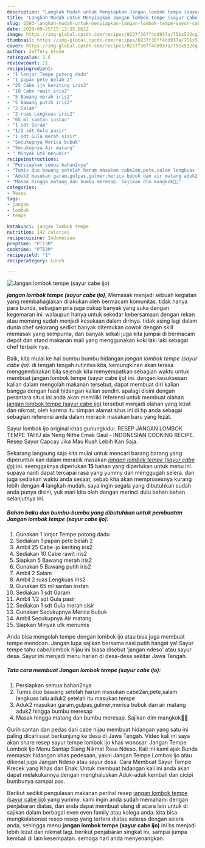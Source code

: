 ```yaml
---
description: "Langkah Mudah untuk Menyiapkan Jangan lombok tempe (sayur cabe ijo) yang enak"
title: "Langkah Mudah untuk Menyiapkan Jangan lombok tempe (sayur cabe ijo) yang enak"
slug: 2593-langkah-mudah-untuk-menyiapkan-jangan-lombok-tempe-sayur-cabe-ijo-yang-enak
date: 2020-09-25T15:13:35.061Z
image: https://img-global.cpcdn.com/recipes/0237f36ff4dd937a/751x532cq70/jangan-lombok-tempe-sayur-cabe-ijo-foto-resep-utama.jpg
thumbnail: https://img-global.cpcdn.com/recipes/0237f36ff4dd937a/751x532cq70/jangan-lombok-tempe-sayur-cabe-ijo-foto-resep-utama.jpg
cover: https://img-global.cpcdn.com/recipes/0237f36ff4dd937a/751x532cq70/jangan-lombok-tempe-sayur-cabe-ijo-foto-resep-utama.jpg
author: Jeffery Stone
ratingvalue: 3.6
reviewcount: 11
recipeingredient:
- "1 lonjor Tempe potong dadu"
- "1 papan pete belah 2"
- "25 Cabe ijo keriting iris2"
- "10 Cabe rawit iris2"
- "5 Bawang merah iris2"
- "5 Bawang putih iris2"
- "2 Salam"
- "2 ruas Lengkuas iris2"
- "65 ml santan instan"
- "1 sdt Garam"
- "1/2 sdt Gula pasir"
- "1 sdt Gula merah sisir"
- "Secukupnya Merica bubuk"
- "Secukupnya Air matang"
- " Minyak utk menumis"
recipeinstructions:
- "Persiapkan semua bahan2nya"
- "Tumis duo bawang setelah harum masukan cabe2an,pete,salam lengkuas lalu aduk2 setelah itu masukan tempe"
- "Aduk2 masukan garam,gulpas,gulmer,merica bubuk dan air matang aduk2 hingga bumbu meresap"
- "Masak hingga matang dan bumbu meresap. Sajikan dlm mangkok🤤🤩"
categories:
- Resep
tags:
- jangan
- lombok
- tempe

katakunci: jangan lombok tempe 
nutrition: 142 calories
recipecuisine: Indonesian
preptime: "PT13M"
cooktime: "PT53M"
recipeyield: "1"
recipecategory: Lunch

---
```



![Jangan lombok tempe (sayur cabe ijo)](https://img-global.cpcdn.com/recipes/0237f36ff4dd937a/751x532cq70/jangan-lombok-tempe-sayur-cabe-ijo-foto-resep-utama.jpg)

<b><i>jangan lombok tempe (sayur cabe ijo)</i></b>, Memasak menjadi sebuah kegiatan yang membahagiakan dilakukan oleh bermacam komunitas. tidak hanya para bunda, sebagian pria juga cukup banyak yang suka dengan kegemaran ini. walaupun hanya untuk sekedar kebersamaan dengan rekan atau memang sudah menjadi kesukaan dalam dirinya. tidak asing lagi dalam dunia chef sekarang sedikit banyak ditemukan cowok dengan skill memasak yang sempurna, dan banyak sekali juga kita jumpai di bermacam depot dan stand makanan mall yang menggunakan koki laki laki sebagai chef terbaik nya.

Baik, kita mulai ke hal bumbu bumbu hidangan <i>jangan lombok tempe (sayur cabe ijo)</i>. di tengah tengah rutinitas kita, kemungkinan akan terasa menggembirakan bila sejenak kita menyempatkan sebagian waktu untuk membuat jangan lombok tempe (sayur cabe ijo) ini. dengan kesuksesan kalian dalam mengolah makanan tersebut, dapat membuat diri kalian bangga dengan hasil hidangan kalian sendiri. apalagi disini dengan perantara situs ini anda akan memiliki referensi untuk membuat olahan <u>jangan lombok tempe (sayur cabe ijo)</u> tersebut menjadi olahan yang lezat dan nikmat, oleh karena itu simpan alamat situs ini di hp anda sebagai sebagian referensi anda dalam meracik masakan baru yang lezat.

Sayur lombok ijo original khas gunungkidul. RESEP JANGAN LOMBOK TEMPE TAHU ala Neng Nitha Emak Gaul - INDONESIAN COOKING RECIPE. Resep Sayur Capcay Jika Mau Kuah Lebih Kan Saja.


Sekarang langsung saja kita mulai untuk mencari barang barang yang diperuntuk kan dalam meracik masakan <u><i>jangan lombok tempe (sayur cabe ijo)</i></u> ini. seenggaknya diperlukan <b>15</b> bahan yang diperlukan untuk menu ini. supaya nanti dapat tercapai rasa yang yummy dan menggugah selera. dan juga sediakan waktu anda sesaat, sebab kita akan memprosesnya kurang lebih dengan <b>4</b> langkah mudah. saya ingin segala yang dibutuhkan sudah anda punya disini, yuk mari kita olah dengan merinci dulu bahan bahan selanjutnya ini.

<!--inarticleads1-->

##### Bahan baku dan bumbu-bumbu yang dibutuhkan untuk pembuatan Jangan lombok tempe (sayur cabe ijo):

1. Gunakan 1 lonjor Tempe potong dadu
1. Sediakan 1 papan pete belah 2
1. Ambil 25 Cabe ijo keriting iris2
1. Sediakan 10 Cabe rawit iris2
1. Siapkan 5 Bawang merah iris2
1. Gunakan 5 Bawang putih iris2
1. Ambil 2 Salam
1. Ambil 2 ruas Lengkuas iris2
1. Gunakan 65 ml santan instan
1. Sediakan 1 sdt Garam
1. Ambil 1/2 sdt Gula pasir
1. Sediakan 1 sdt Gula merah sisir
1. Gunakan Secukupnya Merica bubuk
1. Ambil Secukupnya Air matang
1. Siapkan  Minyak utk menumis


Anda bisa mengolah tempe dengan lombok ijo atau bisa juga membuat tempe mendoan. Jangan lupa sajikan bersama nasi putih hangat ya! Sayur tempe tahu cabe/lombok hijau ini biasa disebut &#39;jangan ndeso&#39; atau sayur desa. Sayur ini menjadi menu harian di desa-desa sekitar Jawa Tengah. 

<!--inarticleads2-->

##### Tata cara membuat Jangan lombok tempe (sayur cabe ijo):

1. Persiapkan semua bahan2nya
1. Tumis duo bawang setelah harum masukan cabe2an,pete,salam lengkuas lalu aduk2 setelah itu masukan tempe
1. Aduk2 masukan garam,gulpas,gulmer,merica bubuk dan air matang aduk2 hingga bumbu meresap
1. Masak hingga matang dan bumbu meresap. Sajikan dlm mangkok🤤🤩


Gurih santan dan pedas dari cabe hijau membuat hidangan yang satu ini paling dicari saat berkunjung ke desa di Jawa Tengah. Video kali ini saya akan share resep sayur tempe lombok ijo khas wonosar. Jangan Tempe Lombok Ijo Menu Santap Siang Nikmat Rasa Ndeso. Kali ini kami ajak Bunda memasak hidangan khas pedesaan, yakni Jangan Tempe Lombok Ijo atau dikenal juga Jangan Ndeso atau sayur desa. Cara Membuat Sayur Tempe Krecek yang Khas dan Enak: Untuk membuat hidangan kali ini anda akan dapat melakukannya dengan menghaluskan Aduk-aduk kembali dan cicipi bumbunya sampai pas. 

Berikut sedikit pengulasan makanan perihal resep <u>jangan lombok tempe (sayur cabe ijo)</u> yang yummy. kami ingin anda sudah memahami dengan penjabaran diatas, dan anda dapat membuat ulang di acara lain untuk di sajikan dalam berbagai even even family atau kolega anda. kita bisa mengkolaborasi resep resep yang tertera diatas selaras dengan selera anda, sehingga menu <b>jangan lombok tempe (sayur cabe ijo)</b> ini bs menjadi lebih lezat dan nikmat lagi. berikut penjabaran singkat ini, sampai jumpa kembali di lain kesempatan. semoga hari anda menyenangkan.
